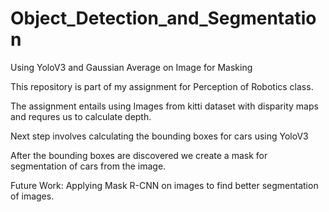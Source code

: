 # Object_Detection_and_Segmentation
Using YoloV3 and Gaussian Average on Image for Masking

This repository is part of my assignment for Perception of Robotics class. 

The assignment entails using Images from kitti dataset with disparity maps and requres us to calculate depth.

Next step involves calculating the bounding boxes for cars using YoloV3 

After the bounding boxes are discovered we create a mask for segmentation of cars from the image.


Future Work: Applying Mask R-CNN on images to find better segmentation of images.
